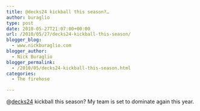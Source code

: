 ```yaml
---
title: @decks24 kickball this season?…
author: buraglio
type: post
date: 2010-05-27T21:07:00+00:00
url: /2010/05/27/decks24-kickball-this-season/
blogger_blog:
  - www.nickburaglio.com
blogger_author:
  - Nick Buraglio
blogger_permalink:
  - /2010/05/decks24-kickball-this-season.html
categories:
  - The firehose

---
```

@[decks24][1] kickball this season? My team is set to dominate again this year.

 [1]: http://twitter.com/decks24